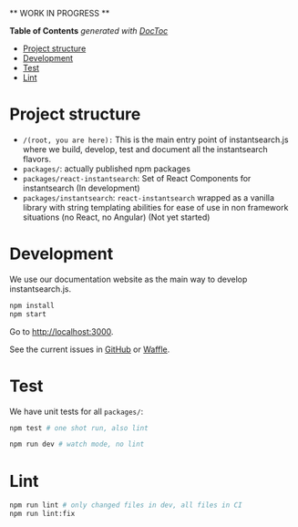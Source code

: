 ** WORK IN PROGRESS **

<!-- START doctoc generated TOC please keep comment here to allow auto update -->
<!-- DON'T EDIT THIS SECTION, INSTEAD RE-RUN doctoc TO UPDATE -->
**Table of Contents**  *generated with [DocToc](https://github.com/thlorenz/doctoc)*

- [Project structure](#project-structure)
- [Development](#development)
- [Test](#test)
- [Lint](#lint)

<!-- END doctoc generated TOC please keep comment here to allow auto update -->

# Project structure

- `/(root, you are here):` This is the main entry point of instantsearch.js where we build, develop, test and document all the instantsearch flavors.
- `packages/`: actually published npm packages
- `packages/react-instantsearch`: Set of React Components for instantsearch (In development)
- `packages/instantsearch`: `react-instantsearch` wrapped as a vanilla library with string templating abilities for ease of use in non framework situations (no React, no Angular) (Not yet started)

# Development

We use our documentation website as the main way to develop instantsearch.js.

```sh
npm install
npm start
```

Go to <http://localhost:3000>.

See the current issues in [GitHub](https://github.com/algolia/instantsearch.js/issues?q=is%3Aopen+is%3Aissue+label%3Av2) or [Waffle](https://waffle.io/algolia/instantsearch.js?label=v2).

# Test

We have unit tests for all `packages/`:

```sh
npm test # one shot run, also lint
```

```sh
npm run dev # watch mode, no lint
```

# Lint

```sh
npm run lint # only changed files in dev, all files in CI
npm run lint:fix
```
